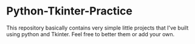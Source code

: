 # Python-Tkinter-Practice
This repository basically contains very simple little projects that I've built using python and Tkinter. Feel free to better them or add your own.
